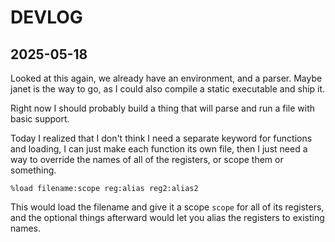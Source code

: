 # DEVLOG

## 2025-05-18

Looked at this again, we already have an environment, and a parser. Maybe janet
is the way to go, as I could also compile a static executable and ship it.

Right now I should probably build a thing that will parse and run a file with 
basic support.

Today I realized that I don't think I need a separate keyword for functions and
loading, I can just make each function its own file, then I just need a way to
override the names of all of the registers, or scope them or something.

    %load filename:scope reg:alias reg2:alias2

This would load the filename and give it a scope `scope` for all of its
registers, and the optional things afterward would let you alias the registers
to existing names.

